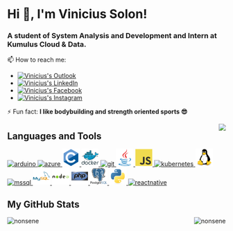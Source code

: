# Hi 👋, I'm Vinicius Solon!
### A student of System Analysis and Development and Intern at Kumulus Cloud & Data.

📫 How to reach me: 
- [![Vinicius's Outlook](https://img.shields.io/badge/Microsoft_Outlook-0078D4?style=for-the-badge&logo=microsoft-outlook&logoColor=white&link=mailto:vinicius.solonsilva@hotmail.com)](mailto:vinicius.solonsilva@hotmail.com)
- [![Vinicius's LinkedIn](https://img.shields.io/badge/LinkedIn-0077B5?style=for-the-badge&logo=linkedin&logoColor=white)](https://linkedin.com/in/vinicius-solon-silva-978702174)
- [![Vinicius's Facebook](https://img.shields.io/badge/Facebook-1877F2?style=for-the-badge&logo=facebook&logoColor=white)](https://fb.com/vinicius.solonsilva)
- [![Vinicius's Instagram](https://img.shields.io/badge/Instagram-E4405F?style=for-the-badge&logo=instagram&logoColor=white)](https://instagram.com/vinicius.solon)

⚡ Fun fact: **I like bodybuilding and strength oriented sports 😎**

<p align="right"><img align="right" src="https://media.giphy.com/media/povenlBAIz14s/giphy.gif"/></p>



## Languages and Tools
<p align="left"> <a href="https://www.arduino.cc/" target="_blank"> <img src="https://cdn.worldvectorlogo.com/logos/arduino-1.svg" alt="arduino" width="40" height="40"/> </a> <a href="https://azure.microsoft.com/en-in/" target="_blank"> <img src="https://www.vectorlogo.zone/logos/microsoft_azure/microsoft_azure-icon.svg" alt="azure" width="40" height="40"/> </a> <a href="https://www.cprogramming.com/" target="_blank"> <img src="https://raw.githubusercontent.com/devicons/devicon/master/icons/c/c-original.svg" alt="c" width="40" height="40"/> </a> <a href="https://www.docker.com/" target="_blank"> <img src="https://raw.githubusercontent.com/devicons/devicon/master/icons/docker/docker-original-wordmark.svg" alt="docker" width="40" height="40"/> </a> <a href="https://git-scm.com/" target="_blank"> <img src="https://www.vectorlogo.zone/logos/git-scm/git-scm-icon.svg" alt="git" width="40" height="40"/> </a> <a href="https://www.java.com" target="_blank"> <img src="https://raw.githubusercontent.com/devicons/devicon/master/icons/java/java-original.svg" alt="java" width="40" height="40"/> </a> <a href="https://developer.mozilla.org/en-US/docs/Web/JavaScript" target="_blank"> <img src="https://raw.githubusercontent.com/devicons/devicon/master/icons/javascript/javascript-original.svg" alt="javascript" width="40" height="40"/> </a> <a href="https://kubernetes.io" target="_blank"> <img src="https://www.vectorlogo.zone/logos/kubernetes/kubernetes-icon.svg" alt="kubernetes" width="40" height="40"/> </a> <a href="https://www.linux.org/" target="_blank"> <img src="https://raw.githubusercontent.com/devicons/devicon/master/icons/linux/linux-original.svg" alt="linux" width="40" height="40"/> </a> <a href="https://www.microsoft.com/en-us/sql-server" target="_blank"> <img src="https://www.svgrepo.com/show/303229/microsoft-sql-server-logo.svg" alt="mssql" width="40" height="40"/> </a> <a href="https://www.mysql.com/" target="_blank"> <img src="https://raw.githubusercontent.com/devicons/devicon/master/icons/mysql/mysql-original-wordmark.svg" alt="mysql" width="40" height="40"/> </a> <a href="https://nodejs.org" target="_blank"> <img src="https://raw.githubusercontent.com/devicons/devicon/master/icons/nodejs/nodejs-original-wordmark.svg" alt="nodejs" width="40" height="40"/> </a> <a href="https://www.php.net" target="_blank"> <img src="https://raw.githubusercontent.com/devicons/devicon/master/icons/php/php-original.svg" alt="php" width="40" height="40"/> </a> <a href="https://www.postgresql.org" target="_blank"> <img src="https://raw.githubusercontent.com/devicons/devicon/master/icons/postgresql/postgresql-original-wordmark.svg" alt="postgresql" width="40" height="40"/> </a> <a href="https://www.python.org" target="_blank"> <img src="https://raw.githubusercontent.com/devicons/devicon/master/icons/python/python-original.svg" alt="python" width="40" height="40"/> </a> <a href="https://reactnative.dev/" target="_blank"> <img src="https://reactnative.dev/img/header_logo.svg" alt="reactnative" width="40" height="40"/> </a> </p>



## My GitHub Stats

<p align="center"><img align="left" src="https://github-readme-stats.vercel.app/api?username=vinicius-solon-silva&theme=blue-green&show_icons=true" alt="nonsene" /></p>
<p align="center"><img align="right" src="https://github-readme-stats.vercel.app/api/top-langs/?username=vinicius-solon-silva&theme=blue-green" alt="nonsene" /></p>
